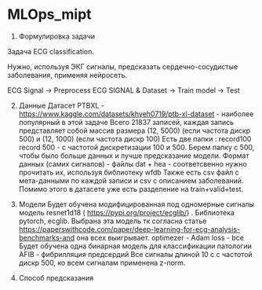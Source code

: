 # MLOps_mipt

 1. Формулировка задачи

    
Задача ECG classification.


Нужно, используя ЭКГ сигналы, предсказать сердечно-сосудистые заболевания, применяя нейросеть.

ECG Signal -> Preprocess ECG SIGNAL & Dataset -> Train model -> Test

2. Данные
Датасет PTBXL - https://www.kaggle.com/datasets/khyeh0719/ptb-xl-dataset - наиболее популярный в этой задаче
Всего 21837 записей, каждая запись представляет собой массив размера (12, 5000) (если частота дискр 500) и (12, 1000) (если частота дискр 100)
Есть две папки : record100 record 500  - с частотой дискретизации 100 и 500. Берем папку с 500, чтобы было больше данных и лучше предсказание модели.
Формат данных (самих сигналов) - файлы dat + hea  - соответсвенно нужно прочитать их, используя библиотеку wfdb
Также есть csv файл с мета-данными по каждой записи и csv с описанием заболеваний.
Помимо этого в датасете уже есть разделение на train+valid+test.

3. Модели
Будет обучена модифицированная под одномерные сигналы модель resnet1d18 ( https://pypi.org/project/ecglib/) . Библиотека pytorch, ecglib.
Выбрана эта модель тк согласна статье https://paperswithcode.com/paper/deep-learning-for-ecg-analysis-benchmarks-and она всех выигрывает.
optimezer - Adam
loss - bce
Будет обучена одна бинарная модель для классификации патологии AFIB - фибрилляция предсердий
Все сигналы длиной 10 с с частотой дискр 500, ко всем сигналам применена z-norm.

4. Способ предсказания
   


   


